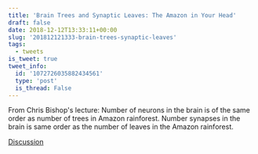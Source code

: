 ```yaml
---
title: 'Brain Trees and Synaptic Leaves: The Amazon in Your Head'
draft: false
date: 2018-12-12T13:33:11+00:00
slug: '201812121333-brain-trees-synaptic-leaves'
tags:
  - tweets
is_tweet: true
tweet_info:
  id: '1072726035882434561'
  type: 'post'
  is_thread: False
---
```




From Chris Bishop's lecture: Number of neurons in the brain is of the same order as number of trees in Amazon rainforest. Number synapses in the brain is same order as the number of leaves in the Amazon rainforest.

[Discussion](https://x.com/sytelus/status/1072726035882434561)
